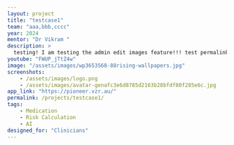 ```yaml
---
layout: project
title: "testcase1"
team: "aaa,bbb,cccc"
year: 2024
mentor: "Dr Vikram "
description: >
  testing! I am testing the admin edit images feature!!! test permalink now! test image again!!!!
youtube: "FWUP_jTtZ4w"
image: "/assets/images/wp3653568-88rising-wallpapers.jpg"
screenshots:
    - /assets/images/logo.png
    - /assets/images/avatar-genafc3e6d8785d2163b28bfdf80f285e6c.jpg
app_link: "https://pioneer.vzr.au/"
permalink: /projects/testcase1/
tags:
    - Medication
    - Risk Calculation
    - AI
designed_for: "Clinicians"
---
```

    